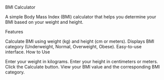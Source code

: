 BMI Calculator

A simple Body Mass Index (BMI) calculator that helps you determine your BMI based on your weight and height.

Features

Calculate BMI using weight (kg) and height (cm or meters).
Displays BMI category (Underweight, Normal, Overweight, Obese).
Easy-to-use interface.
How to Use

Enter your weight in kilograms.
Enter your height in centimeters or meters.
Click the Calculate button.
View your BMI value and the corresponding BMI category.
